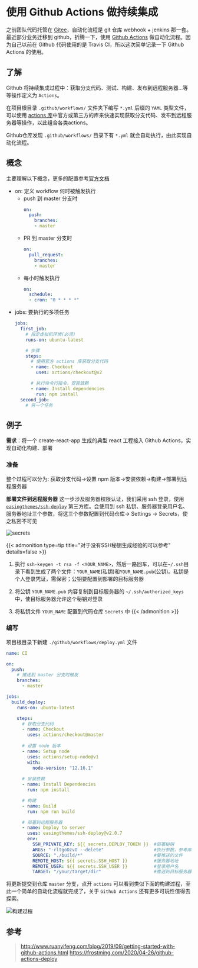 # 使用 Github Actions 做持续集成

之前团队代码托管在 [Gitee](https://gitee.com/)，自动化流程是 git 仓库 webhook + jenkins 那一套。最近部分业务迁移到 github，折腾一下，使用 [Github Actions](https://github.com/features/actions) 做自动化流程。因为自己以前在 Github 代码使用的是 Travis CI，所以这次简单记录一下 Github Actions 的使用。

## 了解
Github 将持续集成过程中：获取分支代码、测试、构建、发布到远程服务器...等等操作定义为 `Actions`。 

在项目根目录 `.github/workflows/` 文件夹下编写 `*.yml` 后缀的 `YAML` 类型文件，可以使用  [actions 库](https://github.com/marketplace?type=actions)中官方或第三方的库来快速实现获取分支代码、发布到远程服务器等操作，以此组合各类actions。  

Github仓库发现 `.github/workflows/` 目录下有 `*.yml` 就会自动执行，由此实现自动化流程。

## 概念
主要理解以下概念，更多的配置参考[官方文档](https://help.github.com/en/actions/reference/workflow-syntax-for-github-actions)

* on: 定义 workflow 何时被触发执行
  * push 到 master 分支时
    ```yaml
    on:
      push:
        branches:
        - master
    ```
  * PR 到 master 分支时
    ```yaml
    on:
      pull_request:
        branches:
        - master
    ```
  * 每小时触发执行
    ```yaml
    on:
      schedule:
      - cron: "0 * * * *"
    ```
* jobs: 要执行的多项任务
  ```yaml
  jobs:
    first_job:
      # 指定虚拟机环境(必须)
      runs-on: ubuntu-latest

      # 步骤
      steps:
        # 使用官方 actions 库获取分支代码
        - name: Checkout
          uses: actions/checkout@v2

        # 执行命令行指令，安装依赖
        - name: Install dependencies
          run: npm install
    second_job:
      # 另一个任务
  ```

## 例子
**需求**：将一个 create-react-app 生成的典型 react 工程接入 Github Actions，实现自动化构建、部署
### 准备
整个过程可以分为: 获取分支代码->设置 npm 版本->安装依赖->构建->部署到远程服务器

**部署文件到远程服务器** 这一步涉及服务器权限认证，我们采用 ssh 登录，使用 [`easingthemes/ssh-deploy`](https://github.com/marketplace/actions/ssh-deploy) 第三方库。会使用到 ssh 私钥、服务器登录用户名、服务器地址三个参数，将这三个参数配置到代码仓库-> Settings -> Secrets，使之私密不可见

![secrets](https://jiangbao-1258001083.cos.ap-shanghai.myqcloud.com/github-actions-secrets.jpg)

{{< admonition type=tip title="对于没有SSH秘钥生成经验的可以参考" details=false >}}
1. 执行 `ssh-keygen -t rsa -f <YOUR_NAME>`，然后一路回车，可以在`~/.ssh`目录下看到生成了两个文件：`YOUR_NAME`(私钥)和`YOUR_NAME.pub`(公钥)。私钥是个人登录凭证，需保密；公钥要配置到部署的目标服务器

2. 将公钥 `YOUR_NAME.pub` 内容复制到目标服务器的 `~/.ssh/authorized_keys` 中，使目标服务器允许这个秘钥对登录

3. 将私钥文件 `YOUR_NAME` 配置到代码仓库 `Secrets` 中
{{< /admonition >}}

### 编写
项目根目录下新建 `./github/workflows/deploy.yml` 文件
```yaml
name: CI

on:
  push:
    # 推送到 master 分支时触发
    branches:
      - master

jobs:
  build_deploy:
    runs-on: ubuntu-latest

    steps:
      # 获取分支代码
      - name: Checkout
        uses: actions/checkout@master
      
      # 设置 node 版本
      - name: Setup node
        uses: actions/setup-node@v1
        with:
          node-version: "12.16.1"
      
      # 安装依赖
      - name: Install Dependencies
        run: npm install

      # 构建
      - name: Build
        run: npm run build

      # 部署到远程服务器
      - name: Deploy to server
        uses: easingthemes/ssh-deploy@v2.0.7
        env:
          SSH_PRIVATE_KEY: ${{ secrets.DEPLOY_TOKEN }}  #部署秘钥
          ARGS: "-rltgoDzvO --delete"                   #执行参数，参考库文档
          SOURCE: "./build/*"                           #要推送的文件
          REMOTE_HOST: ${{ secrets.SSH_HOST }}          #服务器地址
          REMOTE_USER: ${{ secrets.SSH_USER }}          #登录用户名
          TARGET: "/your/target/dir"                    #推送到目标服务器的路径
```
将更新提交到仓库 `master` 分支，点开 `actions` 可以看到类似下面的构建过程，至此一个简单的自动化流程就完成了，关于 `Github Actions` 还有更多可玩性值得去探索。

![构建过程](https://jiangbao-1258001083.cos.ap-shanghai.myqcloud.com/github-actions-demo.jpg)

## 参考
> http://www.ruanyifeng.com/blog/2019/09/getting-started-with-github-actions.html
> https://frostming.com/2020/04-26/github-actions-deploy
